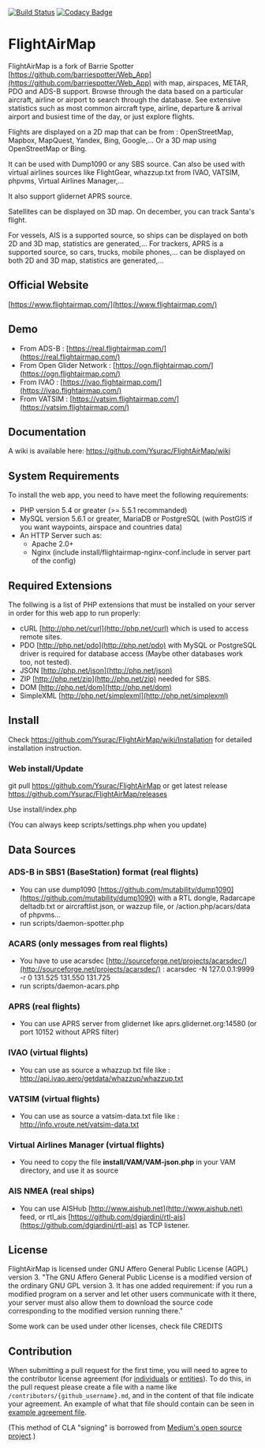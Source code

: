 [![Build Status](https://scrutinizer-ci.com/g/Ysurac/FlightAirMap/badges/build.png?b=master)](https://scrutinizer-ci.com/g/Ysurac/FlightAirMap/build-status/master)
[![Codacy Badge](https://api.codacy.com/project/badge/Grade/dd8cce1cf0d74442a8cba7d003240b24)](https://www.codacy.com/app/Ysurac/FlightAirMap?utm_source=github.com&amp;utm_medium=referral&amp;utm_content=Ysurac/FlightAirMap&amp;utm_campaign=Badge_Grade)

# FlightAirMap

FlightAirMap is a fork of Barrie Spotter [https://github.com/barriespotter/Web_App](https://github.com/barriespotter/Web_App) with map, airspaces, METAR, PDO and ADS-B support.
Browse through the data based on a particular aircraft, airline or airport to search through the database. See extensive statistics such as most common aircraft type, airline, departure & arrival airport and busiest time of the day, or just explore flights.

Flights are displayed on a 2D map that can be from : OpenStreetMap, Mapbox, MapQuest, Yandex, Bing, Google,... Or a 3D map using OpenStreetMap or Bing.

It can be used with Dump1090 or any SBS source.
Can also be used with virtual airlines sources like FlightGear, whazzup.txt from IVAO, VATSIM, phpvms, Virtual Airlines Manager,...

It also support glidernet APRS source.

Satellites can be displayed on 3D map.
On december, you can track Santa's flight.

For vessels, AIS is a supported source, so ships can be displayed on both 2D and 3D map, statistics are generated,...
For trackers, APRS is a supported source, so cars, trucks, mobile phones,... can be displayed on both 2D and 3D map, statistics are generated,...

## Official Website
[https://www.flightairmap.com/](https://www.flightairmap.com/)

## Demo
* From ADS-B : [https://real.flightairmap.com/](https://real.flightairmap.com/)
* From Open Glider Network : [https://ogn.flightairmap.com/](https://ogn.flightairmap.com/)
* From IVAO : [https://ivao.flightairmap.com/](https://ivao.flightairmap.com/)
* From VATSIM : [https://vatsim.flightairmap.com/](https://vatsim.flightairmap.com/)

## Documentation

A wiki is available here: https://github.com/Ysurac/FlightAirMap/wiki

## System Requirements

To install the web app, you need to have meet the following requirements:

* PHP version 5.4 or greater (>= 5.5.1 recommanded)
* MySQL version 5.6.1 or greater, MariaDB or PostgreSQL (with PostGIS if you want waypoints, airspace and countries data)
* An HTTP Server such as:
	* Apache 2.0+
	* Nginx (include install/flightairmap-nginx-conf.include in server part of the config)

## Required Extensions

The follwing is a list of PHP extensions that must be installed on your server in order for this web app to run properly:

* cURL [http://php.net/curl](http://php.net/curl) which is used to access remote sites.
* PDO [http://php.net/pdo](http://php.net/pdo) with MySQL or PostgreSQL driver is required for database access (Maybe other databases work too, not tested).
* JSON [http://php.net/json](http://php.net/json)
* ZIP [http://php.net/zip](http://php.net/zip) needed for SBS.
* DOM [http://php.net/dom](http://php.net/dom)
* SimpleXML [http://php.net/simplexml](http://php.net/simplexml)

## Install ##
Check https://github.com/Ysurac/FlightAirMap/wiki/Installation for detailed installation instruction.

### Web install/Update ###

git pull https://github.com/Ysurac/FlightAirMap or get latest release https://github.com/Ysurac/FlightAirMap/releases

Use install/index.php

(You can always keep scripts/settings.php when you update)

## Data Sources

### ADS-B in SBS1 (BaseStation) format (real flights)
* You can use dump1090 [https://github.com/mutability/dump1090](https://github.com/mutability/dump1090) with a RTL dongle, Radarcape deltadb.txt or aircraftlist.json, or wazzup file, or /action.php/acars/data of phpvms...
* run scripts/daemon-spotter.php

### ACARS (only messages from real flights)
* You have to use acarsdec [http://sourceforge.net/projects/acarsdec/](http://sourceforge.net/projects/acarsdec/) : acarsdec -N 127.0.0.1:9999 -r 0 131.525 131.550 131.725
* run scripts/daemon-acars.php

### APRS (real flights)
* You can use APRS server from glidernet like aprs.glidernet.org:14580 (or port 10152 without APRS filter)

### IVAO (virtual flights)
* You can use as source a whazzup.txt file like : http://api.ivao.aero/getdata/whazzup/whazzup.txt

### VATSIM (virtual flights)
* You can use as source a vatsim-data.txt file like : http://info.vroute.net/vatsim-data.txt

### Virtual Airlines Manager (virtual flights)
* You need to copy the file **install/VAM/VAM-json.php** in your VAM directory, and use it as source 

### AIS NMEA (real ships)
* You can use AISHub [http://www.aishub.net](http://www.aishub.net) feed, or rtl_ais [https://github.com/dgiardini/rtl-ais](https://github.com/dgiardini/rtl-ais) as TCP listener.


## License

FlightAirMap is licensed under GNU Affero General Public License (AGPL) version 3.
"The GNU Affero General Public License is a modified version of the ordinary GNU GPL version 3. It has one added requirement: if you run a modified program on a server and let other users communicate with it there, your server must also allow them to download the source code corresponding to the modified version running there."

Some work can be used under other licenses, check file CREDITS

## Contribution

When submitting a pull request for the first time, you will need to agree to the contributor license agreement (for [individuals](https://github.com/Ysurac/FlightAirMap/blob/master/CLA-individual.md) or [entities](https://github.com/Ysurac/FlightAirMap/blob/master/CLA-entity.md)). To do this, in the pull request please create a file with a name like `/contributors/{github_username}.md`, and in the content of that file indicate your agreement. An example of what that file should contain can be seen in [example agreement file](https://github.com/Ysurac/FlightAirMap/blob/master/contributors/example.md).

(This method of CLA "signing" is borrowed from [Medium's open source project](https://github.com/medium/opensource).)
